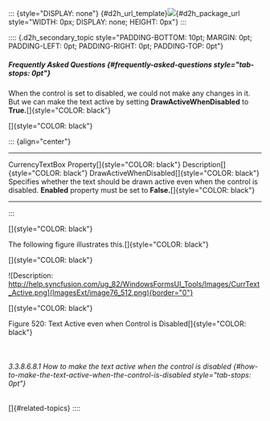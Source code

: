::: {style="DISPLAY: none"}
[](ms-xhelp:///?Id=d2h_url_template){#d2h_url_template}![](!package_url!){#d2h_package_url style="WIDTH: 0px; DISPLAY: none; HEIGHT: 0px"}
:::

:::: {.d2h_secondary_topic style="PADDING-BOTTOM: 10pt; MARGIN: 0pt; PADDING-LEFT: 0pt; PADDING-RIGHT: 0pt; PADDING-TOP: 0pt"}
##### Frequently Asked Questions {#frequently-asked-questions style="tab-stops: 0pt"}

When the control is set to disabled, we could not make any changes in it. But we can make the text active by setting **DrawActiveWhenDisabled** to **True.**[]{style="COLOR: black"}

[]{style="COLOR: black"} 

::: {align="center"}
  -------------------------------------------------- -------------------------------------------------------------------------------------------------------------------------------------------------------------
  CurrencyTextBox Property[]{style="COLOR: black"}   Description[]{style="COLOR: black"}
  DrawActiveWhenDisabled[]{style="COLOR: black"}     Specifies whether the text should be drawn active even when the control is disabled. **Enabled** property must be set to **False.**[]{style="COLOR: black"}
  -------------------------------------------------- -------------------------------------------------------------------------------------------------------------------------------------------------------------
:::

[]{style="COLOR: black"} 

The following figure illustrates this.[]{style="COLOR: black"}

[]{style="COLOR: black"} 

![Description: http://help.syncfusion.com/ug_82/WindowsFormsUI_Tools/Images/CurrText_Active.png](ImagesExt/image76_512.png){border="0"}

[]{style="COLOR: black"} 

Figure 520: Text Active even when Control is Disabled[]{style="COLOR: black"}

 

###### 3.3.8.6.8.1 How to make the text active when the control is disabled {#how-to-make-the-text-active-when-the-control-is-disabled style="tab-stops: 0pt"}

[]{#related-topics}
::::
